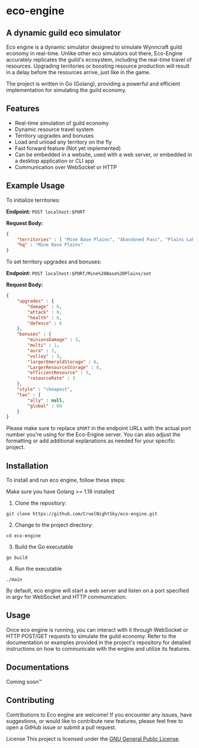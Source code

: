 # eco-engine
## A dynamic guild eco simulator

Eco engine is a dynamic simulator designed to simulate Wynncraft guild economy in real-time. Unlike other eco simulators out there, Eco-Engine accurately replicates the guild's ecosystem, including the real-time travel of resources. Upgrading territories or boosting resource production will result in a delay before the resources arrive, just like in the game.

The project is written in Go (Golang), providing a powerful and efficient implementation for simulating the guild economy.

## Features

- Real-time simulation of guild economy
- Dynamic resource travel system
- Territory upgrades and bonuses
- Load and unload any territory on the fly
- Fast forward feature (Not yet implemented)
- Can be embedded in a website, used with a web server, or embedded in a desktop application or CLI app
- Communication over WebSocket or HTTP

## Example Usage

To initialize territories:

**Endpoint:** `POST localhost:$PORT`

**Request Body:**
```json
{
    "territories" : [ "Mine Base Plains", "Abandoned Pass", "Plains Lake", "Mining Base Lower", "Mining Base Upper", "Ternaves Plains Lower", "Detlas Savannah Transition", "The Silent Road" ],
    "hq" : "Mine Base Plains"
}
```

To set territory upgrades and bonuses:

**Endpoint:** `POST localhost:$PORT/Mine%20Base%20Plains/set`

**Request Body:**
```json
{
    "upgrades" : {
        "damage" : 6,
        "attack" : 6,
        "health" : 6,
        "defence" : 6
    },
    "bonuses" : {
        "minionsDamage" : 3,
        "multi" : 1,
        "aura" : 3,
        "volley" : 3,
        "largerEmeraldStorage" : 6,
        "LargerResourceStorage" : 6,
        "efficientResource" : 3,
        "resourceRate" : 3
    },
    "style" : "cheapest",
    "tax" : {
        "ally" : null,
        "global" : 60
    }
}
```

Please make sure to replace `$PORT` in the endpoint URLs with the actual port number you're using for the Eco-Engine server. You can also adjust the formatting or add additional explanations as needed for your specific project.



## Installation

To install and run eco engine, follow these steps:

Make sure you have Golang >= 1.18 installed

1. Clone the repository:

```shell
git clone https://github.com/CruelNightSky/eco-engine.git
```

2. Change to the project directory:

```shell
cd eco-engine
```

3. Build the Go executable

```shell
go build
```

4. Run the executable

```shell
./main
```

By default, eco engine will start a web server and listen on a port specified in argv for WebSocket and HTTP communication.

## Usage
Once eco engine is running, you can interact with it through WebSocket or HTTP POST/GET requests to simulate the guild economy. Refer to the documentation or examples provided in the project's repository for detailed instructions on how to communicate with the engine and utilize its features.

## Documentations
Coming soon™️

## Contributing
Contributions to Eco engine are welcome! If you encounter any issues, have suggestions, or would like to contribute new features, please feel free to open a GitHub issue or submit a pull request.

License
This project is licensed under the [GNU General Public License](https://en.wikipedia.org/wiki/GNU_General_Public_License).
